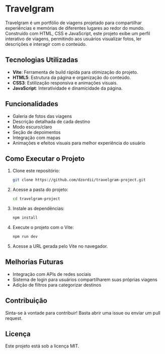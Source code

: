 # Travelgram

Travelgram é um portfólio de viagens projetado para compartilhar experiências e memórias de diferentes lugares ao redor do mundo. Construído com HTML, CSS e JavaScript, este projeto exibe um perfil interativo de viagens, permitindo aos usuários visualizar fotos, ler descrições e interagir com o conteúdo.

## Tecnologias Utilizadas

- **Vite**: Ferramenta de build rápida para otimização do projeto.
- **HTML5**: Estrutura da página e organização do conteúdo.
- **CSS3**: Estilização responsiva e animações visuais.
- **JavaScript**: Interatividade e dinamicidade da página.

## Funcionalidades

- Galeria de fotos das viagens
- Descrição detalhada de cada destino
- Modo escuro/claro
- Seção de depoimentos
- Integração com mapas
- Animações e efeitos visuais para melhor experiência do usuário

## Como Executar o Projeto

1. Clone este repositório:
   ```bash
   git clone https://github.com/dzordii/travelgram-project.git
   ```
2. Acesse a pasta do projeto:
   ```bash
   cd travelgram-project
   ```
3. Instale as dependências:
   ```bash
   npm install
   ```
4. Execute o projeto com o Vite:
   ```bash
   npm run dev
   ```
5. Acesse a URL gerada pelo Vite no navegador.

## Melhorias Futuras

- Integração com APIs de redes sociais
- Sistema de login para usuários compartilharem suas próprias viagens
- Adição de filtros para categorizar destinos

## Contribuição

Sinta-se à vontade para contribuir! Basta abrir uma issue ou enviar um pull request.

## Licença

Este projeto está sob a licença MIT.

